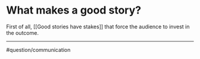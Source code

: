 # What makes a good story?
First of all, [[Good stories have stakes]] that force the audience to invest in the outcome.

---
#question/communication